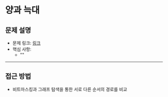 # 양과 늑대

## 문제 설명
- 문제 링크: [링크](https://school.programmers.co.kr/learn/courses/30/lessons/92343)
- 핵심 사항:
  - ""
---

## 접근 방법
- 비트마스킹과 그래프 탐색을 통한 서로 다른 순서의 경로를 비교